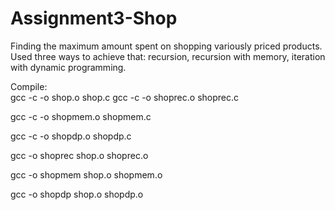 # Assignment3-Shop
Finding the maximum amount spent on shopping variously priced products. Used three ways to achieve that: recursion, recursion with memory, iteration with dynamic programming. 

Compile:  
gcc -c -o shop.o shop.c 
gcc -c -o shoprec.o shoprec.c

gcc -c -o shopmem.o shopmem.c

gcc -c -o shopdp.o shopdp.c

gcc -o shoprec shop.o shoprec.o

gcc -o shopmem shop.o shopmem.o

gcc -o shopdp shop.o shopdp.o
